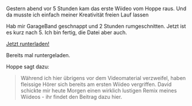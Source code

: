 <!--
.. title: Hoppes Welt - Zusammenschnitt
.. slug: 76-hoppes-welt-zusammenschnitt
.. date: 2007-04-13 20:05:46
.. tags: Hoppes Welt,Podcasts
.. category: 
.. link: 
.. description: 
.. type: text
-->


Gestern abend vor 5 Stunden kam das erste Wiideo vom Hoppe raus.
Und da musste ich einfach meiner Kreativität freien Lauf lassen 
<!-- TEASER_END -->
Hab mir GarageBand geschnappt und 2 Stunden rumgeschnitten.
Jetzt ist es kurz nach 5.
Ich bin fertig, die Datei aber auch.





[Jetzt runterladen!](http://davidak.de/ccount/click.php?id=9)

Bereits  mal runtergeladen.





Hoppe sagt dazu:



<blockquote>Während ich hier übrigens vor dem Videomaterial
verzweifel, haben fleissige Hörer sich bereits
am ersten Wiideo vergriffen. David schickte mir heute
Morgen einen wirklich lustigen Remix meines
Wiideos - ihr findet den Beitrag dazu hier.</blockquote>



